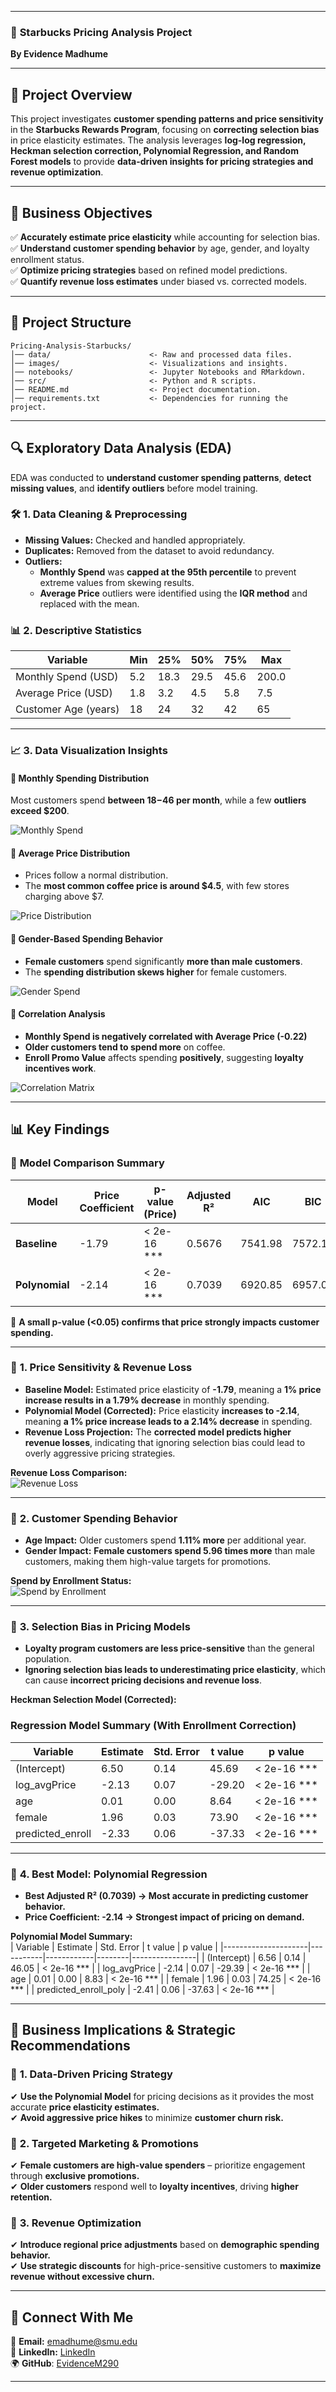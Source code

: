 
---

### 📌 **Starbucks Pricing Analysis Project**  
**By Evidence Madhume**  

---

## 📌 **Project Overview**  
This project investigates **customer spending patterns and price sensitivity** in the **Starbucks Rewards Program**, focusing on **correcting selection bias** in price elasticity estimates. The analysis leverages **log-log regression, Heckman selection correction, Polynomial Regression, and Random Forest models** to provide **data-driven insights for pricing strategies and revenue optimization**.

---

## 🎯 **Business Objectives**  
✅ **Accurately estimate price elasticity** while accounting for selection bias.  
✅ **Understand customer spending behavior** by age, gender, and loyalty enrollment status.  
✅ **Optimize pricing strategies** based on refined model predictions.  
✅ **Quantify revenue loss estimates** under biased vs. corrected models.  

---

## 📂 **Project Structure**  
```
Pricing-Analysis-Starbucks/
│── data/                      <- Raw and processed data files.
│── images/                    <- Visualizations and insights.
│── notebooks/                 <- Jupyter Notebooks and RMarkdown.
│── src/                       <- Python and R scripts.
│── README.md                  <- Project documentation.
│── requirements.txt           <- Dependencies for running the project.
```

---

## 🔍 **Exploratory Data Analysis (EDA)**  

EDA was conducted to **understand customer spending patterns**, **detect missing values**, and **identify outliers** before model training.  

### 🛠 **1. Data Cleaning & Preprocessing**  
- **Missing Values:** Checked and handled appropriately.  
- **Duplicates:** Removed from the dataset to avoid redundancy.  
- **Outliers:**  
  - **Monthly Spend** was **capped at the 95th percentile** to prevent extreme values from skewing results.  
  - **Average Price** outliers were identified using the **IQR method** and replaced with the mean.  

### 📊 **2. Descriptive Statistics**  
| Variable               | Min | 25%  | 50%  | 75%  | Max |
|------------------------|-----|------|------|------|-----|
| Monthly Spend (USD)    | 5.2 | 18.3 | 29.5 | 45.6 | 200.0 |
| Average Price (USD)    | 1.8 | 3.2  | 4.5  | 5.8  | 7.5 |
| Customer Age (years)   | 18  | 24   | 32   | 42   | 65  |

---

### 📈 **3. Data Visualization Insights**  

#### **📌 Monthly Spending Distribution**  
Most customers spend **between $18-$46 per month**, while a few **outliers exceed $200**.  

![Monthly Spend](https://github.com/EvidenceM290/Pricing-Sensitivity-Selection-Bias-Analysis-Starbucks-Rewards-Program-/blob/main/images/Monthly%20Spend.png)

#### **📌 Average Price Distribution**  
- Prices follow a normal distribution.  
- The **most common coffee price is around $4.5**, with few stores charging above $7.  

![Price Distribution](https://github.com/EvidenceM290/Pricing-Sensitivity-Selection-Bias-Analysis-Starbucks-Rewards-Program-/blob/main/images/Price%20Distribution.png)

#### **📌 Gender-Based Spending Behavior**  
- **Female customers** spend significantly **more than male customers**.  
- The **spending distribution skews higher** for female customers.  

![Gender Spend](https://github.com/EvidenceM290/Pricing-Sensitivity-Selection-Bias-Analysis-Starbucks-Rewards-Program-/blob/main/images/Gender%20Spend.png)

#### **📌 Correlation Analysis**  
- **Monthly Spend is negatively correlated with Average Price (-0.22)**  
- **Older customers tend to spend more** on coffee.  
- **Enroll Promo Value** affects spending **positively**, suggesting **loyalty incentives work**.  

![Correlation Matrix](https://github.com/EvidenceM290/Pricing-Sensitivity-Selection-Bias-Analysis-Starbucks-Rewards-Program-/blob/main/images/Correlation%20Matrix.png)

---

## 📊 **Key Findings**  

### 📌 **Model Comparison Summary**  

| Model         | Price Coefficient | p-value (Price) | Adjusted R² | AIC    | BIC    | MSE    |
|--------------|------------------|----------------|-------------|--------|--------|--------|
| **Baseline**  | -1.79            | < 2e-16 ***    | 0.5676      | 7541.98 | 7572.14 | 0.7742 |
| **Polynomial** | -2.14            | < 2e-16 ***    | 0.7039      | 6920.85 | 6957.05 | 0.5302 |

📌 **A small p-value (<0.05) confirms that price strongly impacts customer spending.**  

---

### 📌 **1. Price Sensitivity & Revenue Loss**  
- **Baseline Model:** Estimated price elasticity of **-1.79**, meaning a **1% price increase results in a 1.79% decrease** in monthly spending.  
- **Polynomial Model (Corrected):** Price elasticity **increases to -2.14**, meaning **a 1% price increase leads to a 2.14% decrease** in spending.  
- **Revenue Loss Projection:** The **corrected model predicts higher revenue losses**, indicating that ignoring selection bias could lead to overly aggressive pricing strategies.

**Revenue Loss Comparison:**  
![Revenue Loss](https://github.com/EvidenceM290/Pricing-Sensitivity-Selection-Bias-Analysis-Starbucks-Rewards-Program-/blob/main/images/Revenue%20Loss.png)

---

### 📌 **2. Customer Spending Behavior**  
- **Age Impact:** Older customers spend **1.11% more** per additional year.  
- **Gender Impact:** **Female customers spend 5.96 times more** than male customers, making them high-value targets for promotions.  

**Spend by Enrollment Status:**  
![Spend by Enrollment](https://github.com/EvidenceM290/Pricing-Sensitivity-Selection-Bias-Analysis-Starbucks-Rewards-Program-/blob/main/images/Spend%20by%20Enrollment.png)

---

### 📌 **3. Selection Bias in Pricing Models**  
- **Loyalty program customers are less price-sensitive** than the general population.  
- **Ignoring selection bias leads to underestimating price elasticity**, which can cause **incorrect pricing decisions and revenue loss**.  

**Heckman Selection Model (Corrected):**  
### Regression Model Summary (With Enrollment Correction)

| Variable          | Estimate  | Std. Error | t value | p value        |
|------------------|-----------|------------|--------|----------------|
| (Intercept)      | 6.50       | 0.14        | 45.69   | < 2e-16 ***     |
| log_avgPrice     | -2.13      | 0.07        | -29.20  | < 2e-16 ***     |
| age              | 0.01       | 0.00        | 8.64    | < 2e-16 ***     |
| female           | 1.96       | 0.03        | 73.90   | < 2e-16 ***     |
| predicted_enroll | -2.33      | 0.06        | -37.33  | < 2e-16 ***     |

---

### 📌 **4. Best Model: Polynomial Regression**  
- **Best Adjusted R² (0.7039) → Most accurate in predicting customer behavior.**  
- **Price Coefficient: -2.14 → Strongest impact of pricing on demand.**  

**Polynomial Model Summary:**  
| Variable             | Estimate  | Std. Error | t value | p value        |
|---------------------|-----------|------------|--------|----------------|
| (Intercept)         | 6.56       | 0.14        | 46.05   | < 2e-16 ***     |
| log_avgPrice        | -2.14      | 0.07        | -29.39  | < 2e-16 ***     |
| age                 | 0.01       | 0.00        | 8.83    | < 2e-16 ***     |
| female              | 1.96       | 0.03        | 74.25   | < 2e-16 ***     |
| predicted_enroll_poly | -2.41      | 0.06        | -37.63  | < 2e-16 ***     |

---

## 📌 **Business Implications & Strategic Recommendations**  

### 🔹 **1. Data-Driven Pricing Strategy**  
✔ **Use the Polynomial Model** for pricing decisions as it provides the most accurate **price elasticity estimates.**  
✔ **Avoid aggressive price hikes** to minimize **customer churn risk.**  

### 🔹 **2. Targeted Marketing & Promotions**  
✔ **Female customers are high-value spenders** – prioritize engagement through **exclusive promotions.**  
✔ **Older customers** respond well to **loyalty incentives**, driving **higher retention.**  

### 🔹 **3. Revenue Optimization**  
✔ **Introduce regional price adjustments** based on **demographic spending behavior.**  
✔ **Use strategic discounts** for high-price-sensitive customers to **maximize revenue without excessive churn.**  

---

## 📩 **Connect With Me**
📧 **Email:** emadhume@smu.edu  
🔗 **LinkedIn:** [LinkedIn](https://www.linkedin.com/in/evidence-madhume-874540204/)  
🌍 **GitHub**: [EvidenceM290](https://github.com/EvidenceM290)  

---
